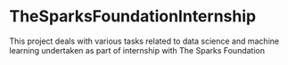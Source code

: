 # TheSparksFoundationInternship
This project deals with various tasks related to data science and machine learning undertaken as part of internship with The Sparks Foundation
